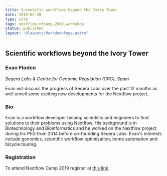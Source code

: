 ```yaml
---
title: Scientific workflows beyond the Ivory Tower
date: 2019-05-28
type: col8
tags: nextflow,nfcamp,2019,workshop
status: published
layout: "@layouts/MarkdownPage.astro"
---
```


## Scientific workflows beyond the Ivory Tower

### Evan Floden
*Seqera Labs & Centre for Genomic Regulation (CRG), Spain*

Evan will discuss the progress of Seqera Labs over the past 12 months
as well unveil some exciting new developments for the Nextflow project.

### Bio

Evan is a workflow developer helping scientists and engineers to find solutions to their problems using Nextflow.
His background is in Biotechnology and Bioinformatics and he worked on the Nextflow project
during his PhD from 2014 before co-founding Seqera Labs. Evan's interests include genomics, scientific workflow
optimization, home automation and bicycle touring.

### Registration

To attend Nextflow Camp 2019 register at [this link](https://www.crg.eu/en/event/coursescrg-nextflow-2019).
